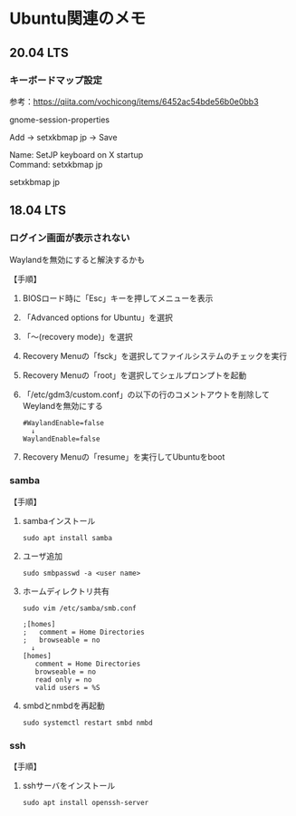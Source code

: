 # Ubuntu関連のメモ

## 20.04 LTS

### キーボードマップ設定

参考：https://qiita.com/vochicong/items/6452ac54bde56b0e0bb3

gnome-session-properties

Add → setxkbmap jp → Save

Name: SetJP keyboard on X startup  
Command: setxkbmap jp  

 setxkbmap jp  
 
## 18.04 LTS

### ログイン画面が表示されない

Waylandを無効にすると解決するかも

【手順】
1. BIOSロード時に「Esc」キーを押してメニューを表示
2. 「Advanced options for Ubuntu」を選択
3. 「～(recovery mode)」を選択
4. Recovery Menuの「fsck」を選択してファイルシステムのチェックを実行
5. Recovery Menuの「root」を選択してシェルプロンプトを起動
6. 「/etc/gdm3/custom.conf」の以下の行のコメントアウトを削除してWeylandを無効にする

	   #WaylandEnable=false
	     ↓
	   WaylandEnable=false

7. Recovery Menuの「resume」を実行してUbuntuをboot

### samba

【手順】
1. sambaインストール

	   sudo apt install samba

2. ユーザ追加

	   sudo smbpasswd -a <user name>

3. ホームディレクトリ共有

	   sudo vim /etc/samba/smb.conf
	   
	   ;[homes]
	   ;   comment = Home Directories
	   ;   browseable = no
	     ↓
	   [homes]
	      comment = Home Directories
	      browseable = no
	      read only = no
	      valid users = %S

4. smbdとnmbdを再起動

	   sudo systemctl restart smbd nmbd

### ssh

【手順】
1. sshサーバをインストール

	   sudo apt install openssh-server

